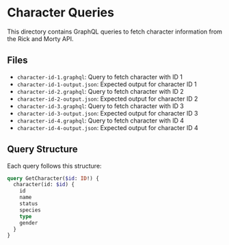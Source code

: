 # Character Queries

This directory contains GraphQL queries to fetch character information from the Rick and Morty API.

## Files

- `character-id-1.graphql`: Query to fetch character with ID 1
- `character-id-1-output.json`: Expected output for character ID 1
- `character-id-2.graphql`: Query to fetch character with ID 2
- `character-id-2-output.json`: Expected output for character ID 2
- `character-id-3.graphql`: Query to fetch character with ID 3
- `character-id-3-output.json`: Expected output for character ID 3
- `character-id-4.graphql`: Query to fetch character with ID 4
- `character-id-4-output.json`: Expected output for character ID 4

## Query Structure

Each query follows this structure:

```graphql
query GetCharacter($id: ID!) {
  character(id: $id) {
    id
    name
    status
    species
    type
    gender
  }
}
```
